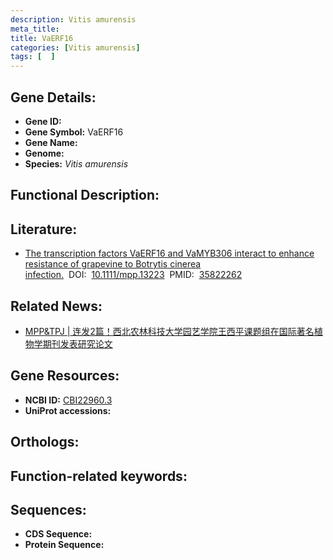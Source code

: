 ```yaml
---
description: Vitis amurensis
meta_title:
title: VaERF16
categories: [Vitis amurensis]
tags: [  ]
---
```


## Gene Details:
- **Gene ID:**	[]()
- **Gene Symbol:** VaERF16
- **Gene Name:** 
- **Genome:** []()
- **Species:** *Vitis amurensis*

## Functional Description:

## Literature:
   - [The transcription factors VaERF16 and VaMYB306 interact to enhance resistance of grapevine to Botrytis cinerea infection.]( https://bsppjournals.onlinelibrary.wiley.com/doi/10.1111/mpp.13223)&nbsp;&nbsp;DOI:&nbsp;&nbsp;[10.1111/mpp.13223](https://bsppjournals.onlinelibrary.wiley.com/doi/10.1111/mpp.13223)&nbsp;&nbsp;PMID:&nbsp;&nbsp;[35822262](https://pubmed.ncbi.nlm.nih.gov/35822262/)

## Related News:
   - [MPP&amp;TPJ | 连发2篇！西北农林科技大学园艺学院王西平课题组在国际著名植物学期刊发表研究论文](https://mp.weixin.qq.com/s?__biz=Mzg3MDEwNDEyMg==&mid=2247533693&idx=6&sn=e830d36884115239ce6b447a59d4dd98&chksm=ce90e928f9e7603ebea891c2363a03583df35cf7b141e955d031dfea6516ae380264a2e2b3a2&scene=27#wechat_redirect)

## Gene Resources:
- **NCBI ID:** [CBI22960.3](https://www.ncbi.nlm.nih.gov/gene/?term=CBI22960.3)
- **UniProt accessions:** [](https://www.uniprot.org/uniprotkb//entry)

## Orthologs:


## Function-related keywords:


## Sequences:
- **CDS Sequence:**
- **Protein Sequence:**
